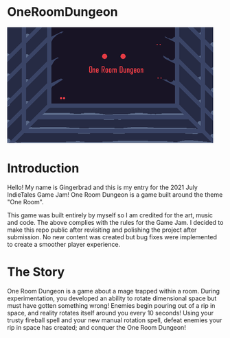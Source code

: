 # OneRoomDungeon

![alt text](https://github.com/gingerbradman/OneRoomDungeon/blob/main/Assets/Sprites/background.png?raw=true)

# Introduction

Hello! My name is Gingerbrad and this is my entry for the 2021 July IndieTales Game Jam!
One Room Dungeon is a game built around the theme "One Room".

This game was built entirely by myself so I am credited for the art, music and code.
The above complies with the rules for the Game Jam.
I decided to make this repo public after revisiting and polishing the project after submission. 
No new content was created but bug fixes were implemented to create a smoother player experience.

# The Story

One Room Dungeon is a game about a mage trapped within a room. 
During experimentation, you developed an ability to rotate dimensional space but must have gotten something wrong!
Enemies begin pouring out of a rip in space, and reality rotates itself around you every 10 seconds!
Using your trusty fireball spell and your new manual rotation spell, defeat enemies your rip in space has created; and conquer the One Room Dungeon!

